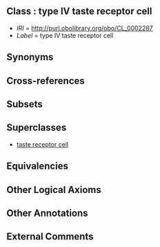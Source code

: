 
## Class : type IV taste receptor cell

 * *IRI* = http://purl.obolibrary.org/obo/CL_0002287
 * *Label* = type IV taste receptor cell

## Synonyms


## Cross-references


## Subsets


## Superclasses

 * [taste receptor cell](../../CL/09/CL_0000209.md)

## Equivalencies


## Other Logical Axioms


## Other Annotations


## External Comments

